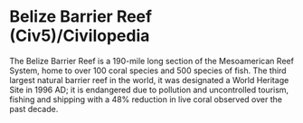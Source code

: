 # Belize Barrier Reef (Civ5)/Civilopedia

The Belize Barrier Reef is a 190-mile long section of the Mesoamerican Reef System, home to over 100 coral species and 500 species of fish. The third largest natural barrier reef in the world, it was designated a World Heritage Site in 1996 AD; it is endangered due to pollution and uncontrolled tourism, fishing and shipping with a 48% reduction in live coral observed over the past decade.